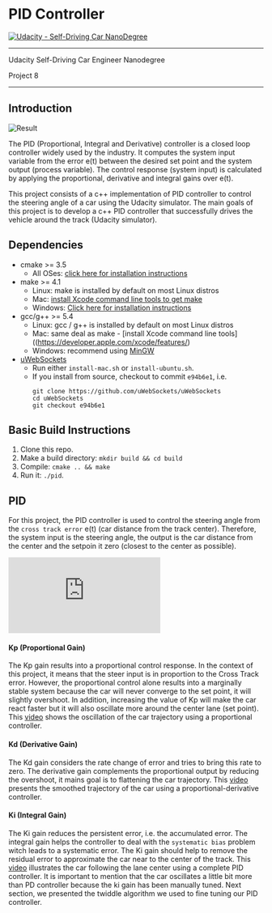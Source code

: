 # PID Controller
[![Udacity - Self-Driving Car NanoDegree](https://s3.amazonaws.com/udacity-sdc/github/shield-carnd.svg)](http://www.udacity.com/drive)

---

Udacity Self-Driving Car Engineer Nanodegree

Project 8

---

## Introduction

![Result](https://github.com/Ansheel9/PID-Control/blob/master/PID.gif)

The PID (Proportional, Integral and Derivative) controller is a closed loop controller widely used by the industry. It computes the system input variable from the error e(t) between the desired set point and the system output (process variable). The control response (system input) is calculated by applying the proportional, derivative and integral gains over e(t).

This project consists of a c++ implementation of PID controller to control the steering angle of a car using the Udacity simulator. The main goals of this project is to develop a c++ PID controller that successfully drives the vehicle around the track (Udacity simulator).

## Dependencies

* cmake >= 3.5
  * All OSes: [click here for installation instructions](https://cmake.org/install/)
* make >= 4.1
  * Linux: make is installed by default on most Linux distros
  * Mac: [install Xcode command line tools to get make](https://developer.apple.com/xcode/features/)
  * Windows: [Click here for installation instructions](http://gnuwin32.sourceforge.net/packages/make.htm)
* gcc/g++ >= 5.4
  * Linux: gcc / g++ is installed by default on most Linux distros
  * Mac: same deal as make - [install Xcode command line tools]((https://developer.apple.com/xcode/features/)
  * Windows: recommend using [MinGW](http://www.mingw.org/)
* [uWebSockets](https://github.com/uWebSockets/uWebSockets)
  * Run either `install-mac.sh` or `install-ubuntu.sh`.
  * If you install from source, checkout to commit `e94b6e1`, i.e.
    ```
    git clone https://github.com/uWebSockets/uWebSockets 
    cd uWebSockets
    git checkout e94b6e1
    ```

## Basic Build Instructions

1. Clone this repo.
2. Make a build directory: `mkdir build && cd build`
3. Compile: `cmake .. && make`
4. Run it: `./pid`.

## PID

For this project, the PID controller is used to control the steering angle from the ``cross track error`` e(t) (car distance from the track center). Therefore, the system input is the steering angle, the output is the car distance from the center and the setpoin it zero (closest to the center as possible). 

![equation](http://latex.codecogs.com/gif.latex?%5Calpha%20%3D%20-K_pe%28t%29%20-K_d%5Cfrac%7Bde%28t%29%7D%7Bdt%7D%20-%20K_i%5Csum%20e%28t%29)

#### Kp (Proportional Gain)

The Kp gain results into a proportional control response. In the context of this project, it means that the steer input is in proportion to the Cross Track error. However, the proportional control alone results into a marginally stable system because the car will never converge to the set point, it will slightly overshoot. In addition, increasing the value of Kp will make the car react faster but it will also oscillate more around the center lane (set point). This [video](https://github.com/otomata/CarND-Controls-PID/blob/master/images/kp.mp4) shows the oscillation of the car trajectory using a proportional controller. 

#### Kd (Derivative Gain)

The Kd gain considers the rate change of error and tries to bring this rate to zero. The derivative gain complements the proportional output by reducing the overshoot, it mains goal is to flattening the car trajectory. This [video](https://github.com/otomata/CarND-Controls-PID/blob/master/images/kd.mp4) presents the smoothed trajectory of the car using a proportional-derivative controller. 


#### Ki (Integral Gain)

The Ki gain reduces the persistent error, i.e. the accumulated error. The integral gain helps the controller to deal with the  ``systematic bias`` problem witch leads to a systematic error. The Ki gain should help to remove the residual error to approximate the car near to the center of the track. This [video](https://github.com/otomata/CarND-Controls-PID/blob/master/images/ki.mp4) illustrates the car following the lane center using a complete PID controller. It is important to mention that the car oscillates a little bit more than PD controller because the ki gain has been manually tuned. Next section, we presented the twiddle algorithm we used to fine tuning our PID controller. 

